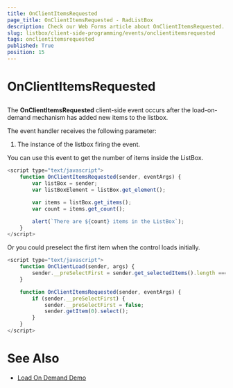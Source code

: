 ```yaml
---
title: OnClientItemsRequested
page_title: OnClientItemsRequested - RadListBox
description: Check our Web Forms article about OnClientItemsRequested.
slug: listbox/client-side-programming/events/onclientitemsrequested
tags: onclientitemsrequested
published: True
position: 15
---
```


# OnClientItemsRequested

## 

The **OnClientItemsRequested** client-side event occurs after the load-on-demand mechanism has added new items to the listbox.

The event handler receives the following parameter:

1. The instance of the listbox firing the event.

You can use this event to get the number of items inside the ListBox.

````JavaScript
<script type="text/javascript">
    function OnClientItemsRequested(sender, eventArgs) { 
        var listBox = sender;
        var listBoxElement = listBox.get_element();

        var items = listBox.get_items();
        var count = items.get_count();

        alert(`There are ${count} items in the ListBox`);
    }
</script>
````

Or you could preselect the first item when the control loads initially.

````JavaScript
<script type="text/javascript">
    function OnClientLoad(sender, args) {
        sender.__preSelectFirst = sender.get_selectedItems().length === 0;
    }

    function OnClientItemsRequested(sender, eventArgs) {
        if (sender.__preSelectFirst) {
            sender.__preSelectFirst = false;
            sender.getItem(0).select();
        }
    }
</script>
````

# See Also

 * [Load On Demand Demo](https://demos.telerik.com/aspnet-ajax/listbox/examples/functionality/loadondemand/defaultcs.aspx)
